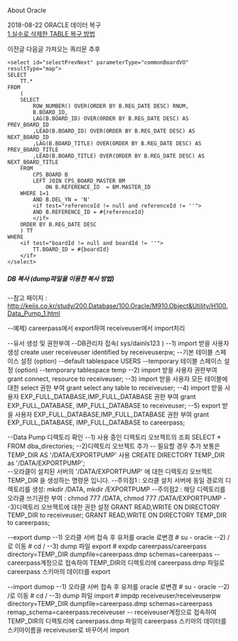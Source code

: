 About Oracle

2018-08-22 ORACLE 데이터 복구 <br>
[1.실수로 삭제한 TABLE 복구 방법](https://github.com/jyshine/TIL/blob/master/Oracle/ETC/recovery_data.txt)


이전글 다음글 가져오는 쿼리문 추후 

	<select id="selectPrevNext" parameterType="commonBoardVO" resultType="map">
	SELECT 
		TT.*
	FROM
		(
		SELECT 
			ROW_NUMBER() OVER(ORDER BY B.REG_DATE DESC) RNUM,
			B.BOARD_ID,
			LAG(B.BOARD_ID) OVER(ORDER BY B.REG_DATE DESC) AS PREV_BOARD_ID
			,LEAD(B.BOARD_ID) OVER(ORDER BY B.REG_DATE DESC) AS NEXT_BOARD_ID
			,LAG(B.BOARD_TITLE) OVER(ORDER BY B.REG_DATE DESC) AS PREV_BOARD_TITLE
			,LEAD(B.BOARD_TITLE) OVER(ORDER BY B.REG_DATE DESC) AS NEXT_BOARD_TITLE
		FROM
			CPS_BOARD B
			LEFT JOIN CPS_BOARD_MASTER BM 
				ON B.REFERENCE_ID  = BM.MASTER_ID
		WHERE 1=1
			AND B.DEL_YN = 'N'
			<if test="referenceId != null and referenceId != ''">
			AND B.REFERENCE_ID = #{referenceId}
			</if>
		ORDER BY B.REG_DATE DESC
		) TT
	WHERE
		<if test="boardId != null and boardId != ''"> 
			TT.BOARD_ID = #{boardId}
		</if>
	</select>


##### DB 복사 (dump파일을 이용한 복사 방법) #####
--참고 페이지 : http://keiis.co.kr/study/200.Database/100.Oracle/M910.Object&Utility/H100.Data_Pump_1.html

--예제) careerpass에서 export하여 receiveuser에서 import처리

--유서 생성 및 권한부여
--DB관리자 접속( sys/dainls123 )
--1) import 받을 사용자 생성
    create user receiveuser identified by receiveuserpw;
    --기본 테이블 스페이스 설정 (option)
    --default tablespace USERS
    --temporary 테이블 스페이스 설정 (option)
    --temporary tablespace temp 
--2) import 받을 사용자 권한부여
    grant connect, resource to receiveuser;
--3) import 받을 사용자 모든 테이블에 대한 select 권한 부여
    grant select any table to receiveuser;
--4) import 받을 사용자 EXP_FULL_DATABASE,IMP_FULL_DATABASE 권한 부여
    grant EXP_FULL_DATABASE, IMP_FULL_DATABASE to receiveuser;
--5) export 받을 사용자 EXP_FULL_DATABASE,IMP_FULL_DATABASE 권한 부여
    grant EXP_FULL_DATABASE, IMP_FULL_DATABASE to careerpass;

--Data Pump 디렉토리 확인
--1) 사용 중인 디렉토리 오브젝트의 조회
    SELECT * FROM dba_directories;
--2)디렉토리 오브젝트 추가 
    -- 필요할 경우 추가 보통은 TEMP_DIR	AS '/DATA/EXPORTPUMP' 사용
    CREATE DIRECTORY TEMP_DIR as '/DATA/EXPORTPUMP';  
    --오라클이 설치된 서버의 '/DATA/EXPORTPUMP' 에 대한 디렉토리 오브젝트 TEMP_DIR 을 생성하는 명령문 입니다. 
    --주의점1 : 오라클 설치 서버에 동일 경로의 디렉토리를 생성: mkdir /DATA, mkdir /EXPORTPUMP
    --주의점2 : 해당 디렉토리를 오라클 쓰기권한 부여 : chmod 777 /DATA, chmod 777 /DATA/EXPORTPUMP
--3)디렉토리 오브젝트에 대한 권한 설정
    GRANT READ,WRITE ON DIRECTORY TEMP_DIR to receiveuser;
    GRANT READ,WRITE ON DIRECTORY TEMP_DIR to careerpass;

--export dump
--1) 오라클 서버 접속 후 유저를 oracle 로변경
    # su - oracle
--2) /로 이동
    # cd /
--3) dump 파일 export
    # expdp careerpass/careerpass directory=TEMP_DIR dumpfile=careerpass.dmp schemas=careerpass
    -- careerpass계정으로 접속하여 TEMP_DIR의 디렉토리에 careerpass.dmp 파일로 careerpass 스키마의 데이터를 export
    
--import dumop
--1) 오라클 서버 접속 후 유저를 oracle 로변경
    # su - oracle
--2) /로 이동
    # cd /
--3) dump 파일 import
    # impdp receiveuser/receiveuserpw directory=TEMP_DIR dumpfile=careerpass.dmp schemas=careerpass  remap_schema=careerpass:receiveuser
    -- receiveuser계정으로 접속하여 TEMP_DIR의 디렉토리에 careerpass.dmp 파일의 careerpass 스키마의 데이터를 스키마이름을 receiveuser로 바꾸어서 import

